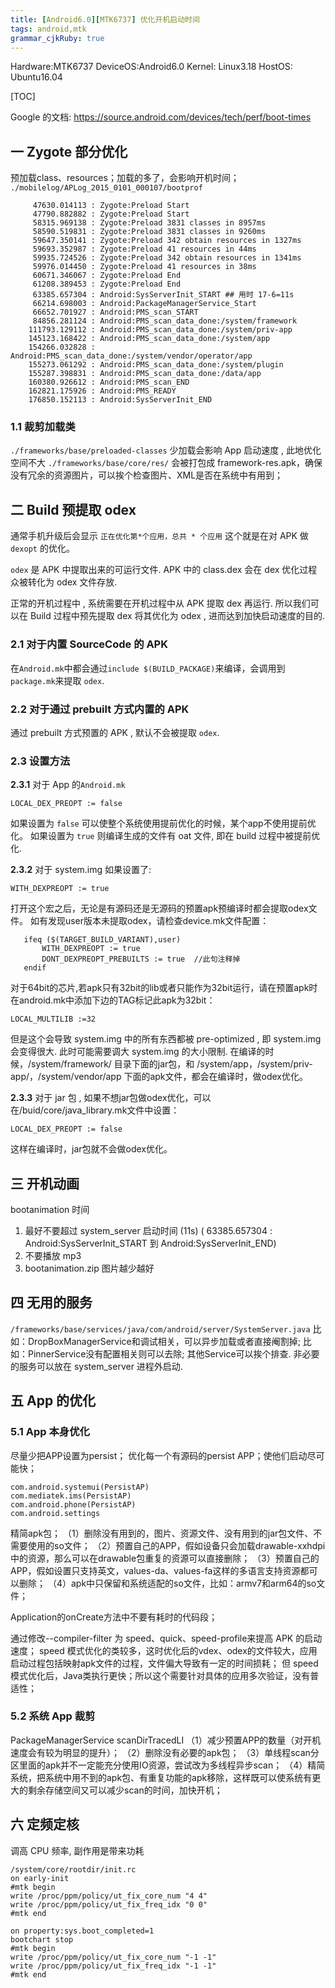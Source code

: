 ```yaml
---
title: [Android6.0][MTK6737] 优化开机启动时间
tags: android,mtk
grammar_cjkRuby: true
---
```


Hardware:MTK6737
DeviceOS:Android6.0
Kernel: Linux3.18
HostOS: Ubuntu16.04

[TOC]

Google 的文档:
https://source.android.com/devices/tech/perf/boot-times

## 一 Zygote 部分优化
预加载class、resources；加载的多了，会影响开机时间；
`./mobilelog/APLog_2015_0101_000107/bootprof`
```
     47630.014113 : Zygote:Preload Start
     47790.882882 : Zygote:Preload Start
     58315.969138 : Zygote:Preload 3831 classes in 8957ms
     58590.519831 : Zygote:Preload 3831 classes in 9260ms
     59647.350141 : Zygote:Preload 342 obtain resources in 1327ms
     59693.352987 : Zygote:Preload 41 resources in 44ms
     59935.724526 : Zygote:Preload 342 obtain resources in 1341ms
     59976.014450 : Zygote:Preload 41 resources in 38ms
     60671.346067 : Zygote:Preload End
     61208.389453 : Zygote:Preload End
     63385.657304 : Android:SysServerInit_START ## 用时 17-6=11s
     66214.698003 : Android:PackageManagerService_Start
     66652.701927 : Android:PMS_scan_START
     84856.281124 : Android:PMS_scan_data_done:/system/framework
    111793.129112 : Android:PMS_scan_data_done:/system/priv-app
    145123.168422 : Android:PMS_scan_data_done:/system/app
    154266.032828 : Android:PMS_scan_data_done:/system/vendor/operator/app
    155273.061292 : Android:PMS_scan_data_done:/system/plugin
    155287.398831 : Android:PMS_scan_data_done:/data/app
    160380.926612 : Android:PMS_scan_END
    162821.175926 : Android:PMS_READY
    176850.152113 : Android:SysServerInit_END
```
### 1.1 裁剪加载类
`./frameworks/base/preloaded-classes` 少加载会影响 App 启动速度 , 此地优化空间不大
`./frameworks/base/core/res/` 会被打包成 framework-res.apk，确保没有冗余的资源图片，可以挨个检查图片、XML是否在系统中有用到；

## 二 Build 预提取 odex 

通常手机升级后会显示 `正在优化第*个应用，总共 * 个应用` 这个就是在对 APK 做 `dexopt` 的优化。

`odex` 是 APK 中提取出来的可运行文件.
APK 中的 class.dex 会在 dex 优化过程众被转化为 odex 文件存放.

正常的开机过程中 , 系统需要在开机过程中从 APK 提取 dex 再运行. 
所以我们可以在 Build 过程中预先提取 dex 将其优化为 odex , 进而达到加快启动速度的目的.

### 2.1 对于内置 SourceCode 的 APK
在`Android.mk`中都会通过`include $(BUILD_PACKAGE)`来编译，会调用到`package.mk`来提取 `odex`. 

### 2.2 对于通过 prebuilt 方式内置的 APK
通过 prebuilt 方式预置的 APK , 默认不会被提取 `odex`.


### 2.3 设置方法

**2.3.1** 对于 App  的`Android.mk`
```
LOCAL_DEX_PREOPT := false
```
如果设置为 `false` 可以使整个系统使用提前优化的时候，某个app不使用提前优化。
如果设置为 `true` 则编译生成的文件有 oat 文件, 即在 build 过程中被提前优化.


**2.3.2** 对于 system.img 如果设置了:
```
WITH_DEXPREOPT := true
```
打开这个宏之后，无论是有源码还是无源码的预置apk预编译时都会提取odex文件。
如有发现user版本未提取odex，请检查device.mk文件配置：
```
   ifeq ($(TARGET_BUILD_VARIANT),user)
       WITH_DEXPREOPT := true
       DONT_DEXPREOPT_PREBUILTS := true  //此句注释掉
   endif 
```
对于64bit的芯片,若apk只有32bit的lib或者只能作为32bit运行，请在预置apk时在android.mk中添加下边的TAG标记此apk为32bit：
```
LOCAL_MULTILIB :=32
```
但是这个会导致 system.img 中的所有东西都被 pre-optimized , 即 system.img 会变得很大. 此时可能需要调大 system.img 的大小限制.
在编译的时候，/system/framework/ 目录下面的jar包，和 /system/app，/system/priv-app/，/system/vendor/app 下面的apk文件，都会在编译时，做odex优化。


**2.3.3** 对于 jar 包 , 如果不想jar包做odex优化，可以在/buid/core/java_library.mk文件中设置：
```
LOCAL_DEX_PREOPT := false
```
这样在编译时，jar包就不会做odex优化。


## 三 开机动画
bootanimation 时间
1. 最好不要超过 system_server 启动时间 (11s) ( 63385.657304 : Android:SysServerInit_START 到 Android:SysServerInit_END)
2. 不要播放 mp3
3. bootanimation.zip 图片越少越好

## 四 无用的服务
`/frameworks/base/services/java/com/android/server/SystemServer.java`
比如：DropBoxManagerService和调试相关，可以异步加载或者直接阉割掉;
比如：PinnerService没有配置相关则可以去除;
其他Service可以挨个排查.
非必要的服务可以放在 system_server 进程外启动.

## 五 App 的优化
### 5.1 App 本身优化
尽量少把APP设置为persist；
优化每一个有源码的persist APP；使他们启动尽可能快；
```
com.android.systemui(PersistAP)
com.mediatek.ims(PersistAP)
com.android.phone(PersistAP)
com.android.settings
```
精简apk包；
（1）删除没有用到的，图片、资源文件、没有用到的jar包文件、不需要使用的so文件；
（2）预置自己的APP，假如设备只会加载drawable-xxhdpi中的资源，那么可以在drawable包重复的资源可以直接删除；
（3）预置自己的APP，假如设置只支持英文，values-da、values-fa这样的多语言支持资源都可以删除；
（4）apk中只保留和系统适配的so文件，比如：armv7和arm64的so文件；

Application的onCreate方法中不要有耗时的代码段；

通过修改--compiler-filter 为 speed、quick、speed-profile来提高 APK 的启动速度；
speed 模式优化的类较多，这时优化后的vdex、odex的文件较大，应用启动过程包括映射apk文件的过程，文件偏大导致有一定的时间损耗；
但 speed 模式优化后，Java类执行更快；所以这个需要针对具体的应用多次验证，没有普适性；

### 5.2 系统 App 裁剪
PackageManagerService
scanDirTracedLI
（1）减少预置APP的数量（对开机速度会有较为明显的提升）；
（2）删除没有必要的apk包；
（3）单线程scan分区里面的apk并不一定能充分使用IO资源，尝试改为多线程异步scan；
（4）精简系统，把系统中用不到的apk包、有重复功能的apk移除，这样既可以使系统有更大的剩余存储空间又可以减少scan的时间，加快开机；

## 六 定频定核 
调高 CPU 频率, 副作用是带来功耗
```
/system/core/rootdir/init.rc
on early-init
#mtk begin
write /proc/ppm/policy/ut_fix_core_num "4 4"
write /proc/ppm/policy/ut_fix_freq_idx "0 0"
#mtk end

on property:sys.boot_completed=1
bootchart stop
#mtk begin
write /proc/ppm/policy/ut_fix_core_num "-1 -1"
write /proc/ppm/policy/ut_fix_freq_idx "-1 -1"
#mtk end
```


